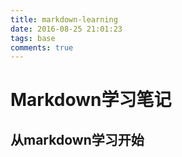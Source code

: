 ```yaml
---
title: markdown-learning
date: 2016-08-25 21:01:23
tags: base
comments: true
---
```

Markdown学习笔记
===============

从markdown学习开始
-----------------
